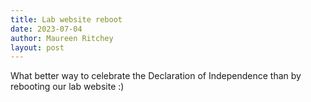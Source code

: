 ```yaml
---
title: Lab website reboot
date: 2023-07-04
author: Maureen Ritchey
layout: post
---
```

What better way to celebrate the Declaration of Independence than by rebooting our lab website :)

